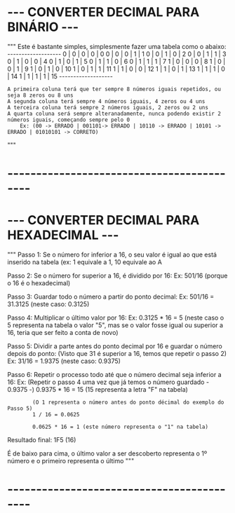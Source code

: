 # --- CONVERTER DECIMAL PARA BINÁRIO ---
"""
	Este é bastante simples, simplesmente fazer uma tabela como o abaixo:
	-------------------
	0 | 0 | 0 | 0 | 0
	0 | 0 | 0 | 1 | 1
	0 | 0 | 1 | 0 | 2
	0 | 0 | 1 | 1 | 3
	0 | 1 | 0 | 0 | 4
	0 | 1 | 0 | 1 | 5
	0 | 1 | 1 | 0 | 6
	0 | 1 | 1 | 1 | 7
	1 | 0 | 0 | 0 | 8
	1 | 0 | 0 | 1 | 9
	1 | 0 | 1 | 0 | 10
	1 | 0 | 1 | 1 | 11
	1 | 1 | 0 | 0 | 12
	1 | 1 | 0 | 1 | 13
	1 | 1 | 1 | 0 | 14
	1 | 1 | 1 | 1 | 15
	-------------------
	
	A primeira coluna terá que ter sempre 8 números iguais repetidos, ou seja 8 zeros ou 8 uns
	A segunda coluna terá sempre 4 números iguais, 4 zeros ou 4 uns
	A terceira coluna terá sempre 2 números iguais, 2 zeros ou 2 uns
	A quarta coluna será sempre alteranadamente, nunca podendo existir 2 números iguais, começando sempre pelo 0
		Ex: (00 -> ERRADO | 001101-> ERRADO | 10110 -> ERRADO | 10101 -> ERRADO | 01010101 -> CORRETO)
"""
# ------------------------------------------


# --- CONVERTER DECIMAL PARA HEXADECIMAL ---
"""
Passo 1: Se o número for inferior a 16, o seu valor é igual ao que está inserido na tabela (ex: 1 equivale a 1, 10 equivale ao A

Passo 2: Se o número for superior a 16, é dividido por 16:
		Ex: 501/16 (porque o 16 é o hexadecimal)
		
Passo 3: Guardar todo o número a partir do ponto decimal:
		Ex: 501/16 = 31.3125 (neste caso: 0.3125)

Passo 4: Multiplicar o último valor por 16:
		Ex: 0.3125 * 16 = 5 (neste caso o 5 representa na tabela o valor "5", mas se o valor fosse igual ou superior a 16, teria que ser feito a conta de novo)
		
Passo 5: Dividir a parte antes do ponto decimal por 16 e guardar o número depois do ponto:
		(Visto que 31 é superior a 16, temos que repetir o passo 2)
		Ex: 31/16 = 1.9375 (neste caso: 0.9375)

Passo 6: Repetir o processo todo até que o número decimal seja inferior a 16:
		Ex: (Repetir o passo 4 uma vez que já temos o número guardado - 0.9375 -)
			0.9375 * 16 = 15 (15 representa a letra "F" na tabela)
			
			(O 1 representa o número antes do ponto décimal do exemplo do Passo 5)
			1 / 16 = 0.0625
			
			0.0625 * 16 = 1 (este número representa o "1" na tabela)
			
Resultado final: 1F5 (16)

É de baixo para cima, o último valor a ser descoberto representa o 1º número e o primeiro representa o último
"""
# ------------------------------------------
